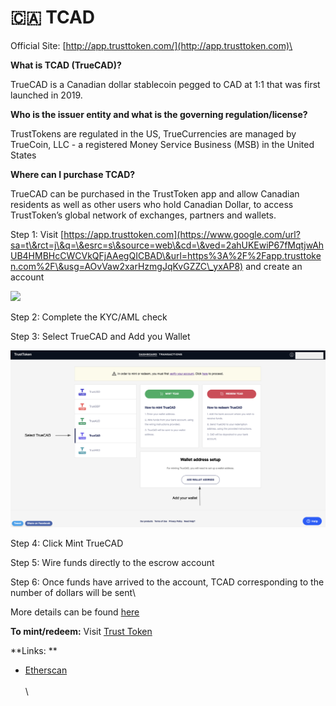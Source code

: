 # 🇨🇦 TCAD

Official Site:  [http://app.trusttoken.com/](http://app.trusttoken.com)\


**What is TCAD (TrueCAD)?**

TrueCAD is a Canadian dollar stablecoin pegged to CAD at 1:1 that was first launched in 2019.

**Who is the issuer entity and what is the governing regulation/license?**

TrustTokens are regulated in the US, TrueCurrencies are managed by TrueCoin, LLC - a registered Money Service Business (MSB) in the United States

**Where can I purchase TCAD?**

TrueCAD can be purchased in the TrustToken app and allow Canadian residents as well as other users who hold Canadian Dollar, to access TrustToken’s global network of exchanges, partners and wallets.

Step 1: Visit [https://app.trusttoken.com](https://www.google.com/url?sa=t\&rct=j\&q=\&esrc=s\&source=web\&cd=\&ved=2ahUKEwiP67fMqtjwAhUB4HMBHcCWCVkQFjAAegQICBAD\&url=https%3A%2F%2Fapp.trusttoken.com%2F\&usg=AOvVaw2xarHzmgJqKvGZZC\_yxAP8) and create an account

![](https://lh6.googleusercontent.com/YWq4dsvjKJNVRoEX7qS4EPlqL9C0lXKtQ0EU5JzD0bk1naChlabFTqfDJmaiNf\_aVwq7qBKnIbfxbCoAEWwUIyydrj0dEE97dTvorn4UzVjxsT722Er-p\_IG5KNgG865lXVjZ30Wllw)

Step 2: Complete the KYC/AML check

Step 3: Select TrueCAD and Add you Wallet

![](<../.gitbook/assets/Screenshot 2021-07-02 at 2.24.09 PM.png>)

Step 4: Click Mint TrueCAD

Step 5: Wire funds directly to the escrow account &#x20;

Step 6: Once funds have arrived to the account, TCAD corresponding to the number of dollars will be sent\


More details can be found [here](https://blog.trusttoken.com/how-to-purchase-and-redeem-trueusd-a-guide-for-traders-ad8b141a9039)

**To mint/redeem:** Visit [Trust Token](https://www.trusttoken.com)&#x20;

**Links: **

* [Etherscan](https://etherscan.io/token/0x00000100F2A2bd000715001920eB70D229700085)\
  \
  \
